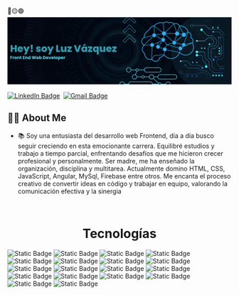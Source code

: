 <div>
🔴🟡🟢

<br>

</div>


<div align="center">
  <img src="./assets/perfil.png" alt="Card header"/>
</div>
<div>

  [![LinkedIn Badge](https://img.shields.io/badge/-Luz_Vazquez-blue?style=for-the-badge%26logo&logo=Linkedin&logoColor=white&link=https://www.linkedin.com/in/vgluz/)](https://www.linkedin.com/in/vgluz/)&nbsp;
  [![Gmail Badge](https://img.shields.io/badge/-vgluzmaria96@gmail.com-red?style=for-the-badge%26logo&logo=Gmail&logoColor=white)](mailto:vgluzmaria96@gmail.com)&nbsp;
  

</div>

<div>

  ## 👩‍💻 About Me

  - 📚 Soy una entusiasta del desarrollo web Frontend, día a día busco seguir creciendo en esta emocionante carrera. Equilibré estudios y trabajo a tiempo parcial, enfrentando desafíos que me hicieron crecer profesional y personalmente. Ser madre, me ha enseñado la organización, disciplina y multitarea. Actualmente domino HTML, CSS, JavaScript, Angular, MySql, Firebase entre otros. Me encanta el proceso creativo de convertir ideas en código y trabajar en equipo, valorando la comunicación efectiva y la sinergia
 

  <br>
  

</div>



<h1 align="center">Tecnologías</h1>



![Static Badge](https://img.shields.io/badge/JavaScript-F7DF1E?style=for-the-badge%26logo&logo=javascript&logoColor=black)
![Static Badge](https://img.shields.io/badge/HTML5-E34F26?style=for-the-badge%26logo&logo=HTML5&logoColor=white)
![Static Badge](https://img.shields.io/badge/CSS3-1572B6?style=for-the-badge%26logo&logo=css3&logoColor=white)
![Static Badge](https://img.shields.io/badge/Sass-CC6699?style=for-the-badge%26&logo=sass&logoColor=white)
![Static Badge](https://img.shields.io/badge/TypeScript-007ACC?style=for-the-badge%26&logo=typescript&logoColor=white)
![Static Badge](https://img.shields.io/badge/MySQL-007ACC?style=for-the-badge%26&logo=mysql&logoColor=white)
![Static Badge](https://img.shields.io/badge/Sass-CC6699?style=for-the-badge%26&logo=sass&logoColor=white)
![Static Badge](https://img.shields.io/badge/GitHub-100000?style=for-the-badge%26&logo=github&logoColor=white)
![Static Badge](https://img.shields.io/badge/Git-FFF?style=for-the-badge%26&logo=git&logoColor=orange)
![Static Badge](https://img.shields.io/badge/Visual_Studio_Code-0078D4?style=for-the-badge%26&logo=visual%20studio%20code&logoColor=white)
![Static Badge](https://img.shields.io/badge/mac%20os-000000?style=for-the-badge%26&logo=apple&logoColor=white)
![Static Badge](https://img.shields.io/badge/Angular-A81D33?style=for-the-badge%26&logo=angular&logoColor=white)
![Static Badge](https://img.shields.io/badge/Bootstrap-563D7C?style=for-the-badge%26&logo=bootstrap&logoColor=white)
![Static Badge](https://img.shields.io/badge/PostgreSQL-316192?style=for-the-badge%26&logo=postgresql&logoColor=white)
![Static Badge](https://img.shields.io/badge/jest-100000?style=for-the-badge%26&logo=jest&logoColor=white)
![Static Badge](https://img.shields.io/badge/node-43853D?style=for-the-badge%26&logo=node.js&logoColor=white)
![Static Badge](https://img.shields.io/badge/figma-F24E1E?style=for-the-badge%26&logo=figma&logoColor=white)
![Static Badge](https://img.shields.io/badge/Jira-0052CC?style=for-the-badge%26&logo=Jira&logoColor=white)
